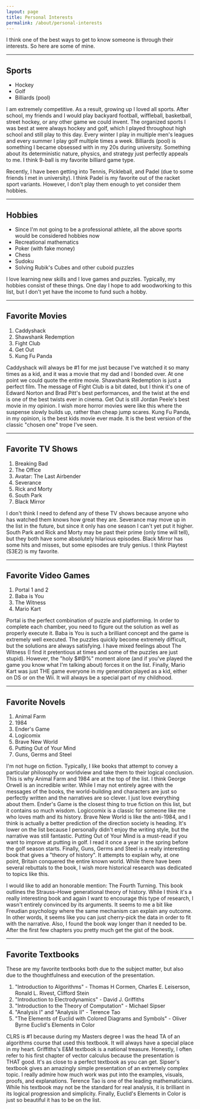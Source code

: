 ```yaml
---
layout: page
title: Personal Interests
permalink: /about/personal-interests
---
```


I think one of the best ways to get to know someone is through their interests. So here are some of mine.

---

## Sports

* Hockey
* Golf
* Billiards (pool)

I am extremely competitive. As a result, growing up I loved all sports. After school, my friends and I would play backyard football, wiffleball, basketball, street hockey, or any other game we could invent. The organized sports I was best at were always hockey and golf, which I played throughout high school and still play to this day. Every winter I play in multiple men's leagues and every summer I play golf multiple times a week. Billiards (pool) is something I became obsessed with in my 20s during university. Something about its deterministic nature, physics, and strategy just perfectly appeals to me. I think 9-ball is my favorite billiard game type.

Recently, I have been getting into Tennis, Pickleball, and Padel (due to some friends I met in university). I think Padel is my favorite out of the racket sport variants. However, I don't play them enough to yet consider them hobbies.

---

## Hobbies

* Since I'm not going to be a professional athlete, all the above sports would be considered hobbies now
* Recreational mathematics
* Poker (with fake money)
* Chess
* Sudoku
* Solving Rubik's Cubes and other cuboid puzzles

I love learning new skills and I love games and puzzles. Typically, my hobbies consist of these things. One day I hope to add woodworking to this list, but I don't yet have the income to fund such a hobby.

---

## Favorite Movies

1. Caddyshack
2. Shawshank Redemption
3. Fight Club
4. Get Out
5. Kung Fu Panda

Caddyshack will always be #1 for me just because I've watched it so many times as a kid, and it was a movie that my dad and I bonded over. At one point we could quote the entire movie. Shawshank Redemption is just a perfect film. The message of Fight Club is a bit dated, but I think it's one of Edward Norton and Brad Pitt's best performances, and the twist at the end is one of the best twists ever in cinema. Get Out is still Jordan Peele's best movie in my opinion. I wish more horror movies were like this where the suspense slowly builds up, rather than cheap jump scares. Kung Fu Panda, in my opinion, is the best kids movie ever made. It is the best version of the classic "chosen one" trope I've seen.

---

## Favorite TV Shows

1. Breaking Bad
2. The Office
3. Avatar: The Last Airbender
4. Severance
5. Rick and Morty
6. South Park
7. Black Mirror

I don't think I need to defend any of these TV shows because anyone who has watched them knows how great they are. Severance may move up in the list in the future, but since it only has one season I can't yet put it higher. South Park and Rick and Morty may be past their prime (only time will tell), but they both have some absolutely hilarious episodes. Black Mirror has some hits and misses, but some episodes are truly genius. I think Playtest (S3E2) is my favorite.

---

## Favorite Video Games

1. Portal 1 and 2
2. Baba is You
3. The Witness
4. Mario Kart

Portal is the perfect combination of puzzle and platforming. In order to complete each chamber, you need to figure out the solution as well as properly execute it. Baba is You is such a brilliant concept and the game is extremely well executed. The puzzles quickly become extremely difficult, but the solutions are always satisfying. I have mixed feelings about The Witness (I find it pretentious at times and some of the puzzles are just stupid). However, the "holy $#@%" moment alone (and if you've played the game you know what I'm talking about) forces it on the list. Finally, Mario Kart was just THE game everyone in my generation played as a kid, either on DS or on the Wii. It will always be a special part of my childhood.

---

## Favorite Novels

1. Animal Farm
2. 1984
3. Ender's Game
4. Logicomix 
5. Brave New World
6. Putting Out of Your Mind
7. Guns, Germs and Steel

I'm not huge on fiction. Typically, I like books that attempt to convey a particular philosophy or worldview and take them to their logical conclusion. This is why Animal Farm and 1984 are at the top of the list. I think George Orwell is an incredible writer. While I may not entirely agree with the messages of the books, the world-building and characters are just so perfectly written and the narratives are so clever. I just love everything about them. Ender's Game is the closest thing to true fiction on this list, but it contains so much wisdom. Logiccomix is a classic for someone like me who loves math and its history. Brave New World is like the anti-1984, and I think is actually a better prediction of the direction society is heading. It's lower on the list because I personally didn't enjoy the writing style, but the narrative was still fantastic. Putting Out of Your Mind is a must-read if you want to improve at putting in golf. I read it once a year in the spring before the golf season starts. Finally, Guns, Germs and Steel is a really interesting book that gives a "theory of history". It attempts to explain why, at one point, Britain conquered the entire known world. While there have been several rebuttals to the book, I wish more historical research was dedicated to topics like this.

I would like to add an honorable mention: The Fourth Turning. This book outlines the Strauss–Howe generational theory of history. While I think it's a really interesting book and again I want to encourage this type of research, I wasn't entirely convinced by its arguments. It seems to me a bit like Freudian psychology where the same mechanism can explain any outcome. In other words, it seems like you can just cherry-pick the data in order to fit with the narrative. Also, I found the book way longer than it needed to be. After the first few chapters you pretty much get the gist of the book.

---

## Favorite Textbooks

These are my favorite textbooks both due to the subject matter, but also due to the thoughtfulness and execution of the presentation.

1. "Introduction to Algorithms" - Thomas H Cormen, Charles E. Leiserson, Ronald L. Rivest, Clifford Stein
2. "Introduction to Electrodynamics" - David J. Griffiths
3. "Introduction to the Theory of Computation" - Michael Sipser
4. "Analysis I" and "Analysis II" - Terence Tao
5. "The Elements of Euclid with Colored Diagrams and Symbols" - Oliver Byrne
Euclid's Elements in Color

CLRS is #1 because during my Masters degree I was the head TA of an algorithms course that used this textbook. It will always have a special place in my heart. Griffiths's E&M textbook is a national treasure. Honestly, I often refer to his first chapter of vector calculus because the presentation is THAT good. It's as close to a perfect textbook as you can get. Sipser's textbook gives an amazingly simple presentation of an extremely complex topic. I really admire how much work was put into the examples, visuals, proofs, and explanations. Terence Tao is one of the leading mathematicians. While his textbook may not be the standard for real analysis, it is brilliant in its logical progression and simplicity. Finally, Euclid's Elements in Color is just so beautiful it has to be on the list.